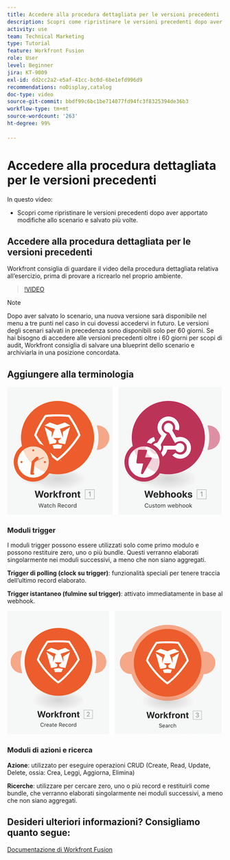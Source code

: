 ```yaml
---
title: Accedere alla procedura dettagliata per le versioni precedenti
description: Scopri come ripristinare le versioni precedenti dopo aver apportato modifiche allo scenario e averle salvate in  [!DNL Adobe Workfront Fusion].
activity: use
team: Technical Marketing
type: Tutorial
feature: Workfront Fusion
role: User
level: Beginner
jira: KT-9009
exl-id: dd2cc2a2-e5af-41cc-bc0d-6be1efd996d9
recommendations: noDisplay,catalog
doc-type: video
source-git-commit: bbdf99c6bc1be714077fd94fc3f8325394de36b3
workflow-type: tm+mt
source-wordcount: '263'
ht-degree: 99%

---
```


# Accedere alla procedura dettagliata per le versioni precedenti

In questo video:

* Scopri come ripristinare le versioni precedenti dopo aver apportato modifiche allo scenario e salvato più volte.

## Accedere alla procedura dettagliata per le versioni precedenti

Workfront consiglia di guardare il video della procedura dettagliata relativa all’esercizio, prima di provare a ricrearlo nel proprio ambiente.

>[!VIDEO](https://video.tv.adobe.com/v/3416536/?quality=12&learn=on&enablevpops=1&captions=ita)

>[!NOTE]
>
>Dopo aver salvato lo scenario, una nuova versione sarà disponibile nel menu a tre punti nel caso in cui dovessi accedervi in futuro. Le versioni degli scenari salvati in precedenza sono disponibili solo per 60 giorni. Se hai bisogno di accedere alle versioni precedenti oltre i 60 giorni per scopi di audit, Workfront consiglia di salvare una blueprint dello scenario e archiviarla in una posizione concordata.


## Aggiungere alla terminologia

![Immagine di un record di orologio e di un modulo webhook personalizzato](assets/understand-the-basics-3.png)

### Moduli trigger

I moduli trigger possono essere utilizzati solo come primo modulo e possono restituire zero, uno o più bundle. Questi verranno elaborati singolarmente nei moduli successivi, a meno che non siano aggregati.

**Trigger di polling (clock su trigger)**: funzionalità speciali per tenere traccia dell’ultimo record elaborato.

**Trigger istantaneo (fulmine sul trigger)**: attivato immediatamente in base al webhook.

![Immagine di un record di creazione e di un modulo di ricerca](assets/understand-the-basics-4.png)

### Moduli di azioni e ricerca

**Azione**: utilizzato per eseguire operazioni CRUD (Create, Read, Update, Delete, ossia: Crea, Leggi, Aggiorna, Elimina)

**Ricerche**: utilizzare per cercare zero, uno o più record e restituirli come bundle, che verranno elaborati singolarmente nei moduli successivi, a meno che non siano aggregati.

## Desideri ulteriori informazioni? Consigliamo quanto segue:

[Documentazione di Workfront Fusion](https://experienceleague.adobe.com/it/docs/workfront-fusion/using/get-started-with-fusion/understand-workfront-fusion/workfront-fusion-overview)
